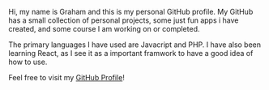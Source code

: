 <p>
  Hi, my name is Graham and this is my personal GitHub profile. My GitHub has a small collection of personal projects, some just fun apps i have created, and some course I am working on or completed.
</p>
<p>
  The primary languages I have used are Javacript and PHP. I have also been learning React, as I see it as a important framwork to have a good idea of how to use.
  </p>
  <p>
  Feel free to visit my <a href="https://github.com/graham24" target="_blank">GitHub Profile</a>!
  </p>
  
  

<!---
graham24/graham24 is a ✨ special ✨ repository because its `README.md` (this file) appears on your GitHub profile.
You can click the Preview link to take a look at your changes.
--->
